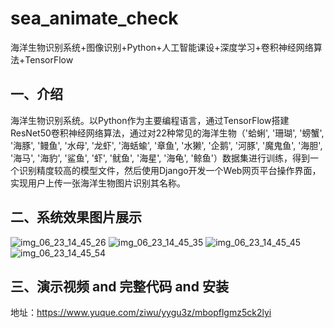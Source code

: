 # sea_animate_check
海洋生物识别系统+图像识别+Python+人工智能课设+深度学习+卷积神经网络算法+TensorFlow
## 一、介绍
海洋生物识别系统。以Python作为主要编程语言，通过TensorFlow搭建ResNet50卷积神经网络算法，通过对22种常见的海洋生物（'蛤蜊', '珊瑚', '螃蟹', '海豚', '鳗鱼', '水母', '龙虾', '海蛞蝓', '章鱼', '水獭', '企鹅', '河豚', '魔鬼鱼', '海胆', '海马', '海豹', '鲨鱼', '虾', '鱿鱼', '海星', '海龟', '鲸鱼'）数据集进行训练，得到一个识别精度较高的模型文件，然后使用Django开发一个Web网页平台操作界面，实现用户上传一张海洋生物图片识别其名称。
## 二、系统效果图片展示
![img_06_23_14_45_26](https://github.com/ziwupython/sea_animate_check/assets/133186350/6bbba315-810d-430c-a090-c9c88fb43184)
![img_06_23_14_45_35](https://github.com/ziwupython/sea_animate_check/assets/133186350/406cc116-0f96-4d5c-b6e0-16372432af8a)
![img_06_23_14_45_45](https://github.com/ziwupython/sea_animate_check/assets/133186350/d78ad097-bd5c-4214-b38a-937eb0ed47ae)
![img_06_23_14_45_54](https://github.com/ziwupython/sea_animate_check/assets/133186350/87296c95-2d5a-4dfb-8f69-361454753bc8)
## 三、演示视频 and 完整代码 and 安装
地址：https://www.yuque.com/ziwu/yygu3z/mbopflgmz5ck2lyi
